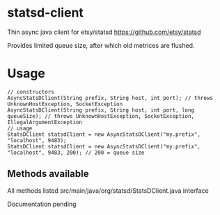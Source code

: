 statsd-client
=============

Thin async java client for etsy/statsd
https://github.com/etsy/statsd

Provides limited queue size, after which old metrices are flushed.

Usage
=====

```
// constructors
AsyncStatsDClient(String prefix, String host, int port); // throws UnknownHostException, SocketException
AsyncStatsDClient(String prefix, String host, int port, long queueSize); // throws UnknownHostException, SocketException, IllegalArgumentException
// usage
StatsDClient statsdClient = new AsyncStatsDClient("my.prefix", "localhost", 9483);
StatsDClient statsdClient = new AsyncStatsDClient("my.prefix", "localhost", 9483, 200); // 200 = queue size
```

Methods available
-----------------

All methods listed src/main/java/org/statsd/StatsDClient.java interface

Documentation pending
